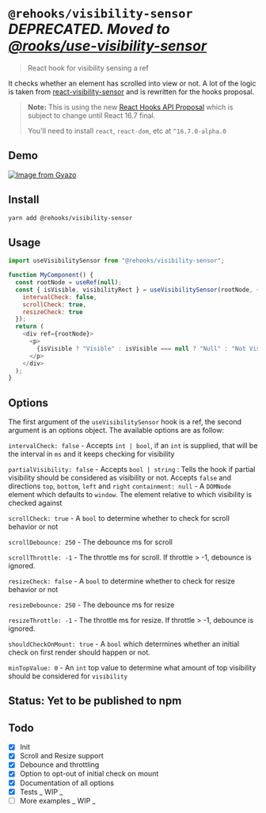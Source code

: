 # `@rehooks/visibility-sensor` *DEPRECATED. Moved to [@rooks/use-visibility-sensor](https://github.com/imbhargav5/rooks/tree/master/packages/visibility-sensor)*

> React hook for visibility sensing a ref

It checks whether an element has scrolled into view or not. A lot of the logic is taken from [react-visibility-sensor](https://github.com/joshwnj/react-visibility-sensor) and is rewritten for the hooks proposal.

> **Note:** This is using the new [React Hooks API Proposal](https://reactjs.org/docs/hooks-intro.html)
> which is subject to change until React 16.7 final.
>
> You'll need to install `react`, `react-dom`, etc at `^16.7.0-alpha.0`

## Demo

[![Image from Gyazo](https://i.gyazo.com/98634bb2a962733670d798d1e754d63e.gif)](https://gyazo.com/98634bb2a962733670d798d1e754d63e)

## Install

```sh
yarn add @rehooks/visibility-sensor
```

## Usage

```js
import useVisibilitySensor from "@rehooks/visibility-sensor";

function MyComponent() {
  const rootNode = useRef(null);
  const { isVisible, visibilityRect } = useVisibilitySensor(rootNode, {
    intervalCheck: false,
    scrollCheck: true,
    resizeCheck: true
  });
  return (
    <div ref={rootNode}>
      <p>
        {isVisible ? "Visible" : isVisible === null ? "Null" : "Not Visible"}
      </p>
    </div>
  );
}
```

## Options

The first argument of the `useVisibilitySensor` hook is a ref, the second argument is an options object. The available options are as follow:

`intervalCheck: false` - Accepts `int | bool`, if an `int` is supplied, that will be the interval in `ms` and it keeps checking for visibility

`partialVisibility: false` - Accepts `bool | string` : Tells the hook if partial visibility should be considered as visibility or not. Accepts `false` and directions `top`, `bottom`, `left` and `right`
`containment: null` - A `DOMNode` element which defaults to `window`. The element relative to which visibility is checked against

`scrollCheck: true` - A `bool` to determine whether to check for scroll behavior or not

`scrollDebounce: 250` - The debounce ms for scroll

`scrollThrottle: -1` - The throttle ms for scroll. If throttle > -1, debounce is ignored.

`resizeCheck: false` - A `bool` to determine whether to check for resize behavior or not

`resizeDebounce: 250` - The debounce ms for resize

`resizeThrottle: -1` - The throttle ms for resize. If throttle > -1, debounce is ignored.

`shouldCheckOnMount: true` - A `bool` which determines whether an initial check on first render should happen or not.

`minTopValue: 0` - An `int` top value to determine what amount of top visibility should be considered for `visibility`

## Status: Yet to be published to npm

## Todo

- [x] Init
- [x] Scroll and Resize support
- [x] Debounce and throttling
- [x] Option to opt-out of initial check on mount
- [x] Documentation of all options
- [x] Tests _ WIP _
- [ ] More examples _ WIP _
